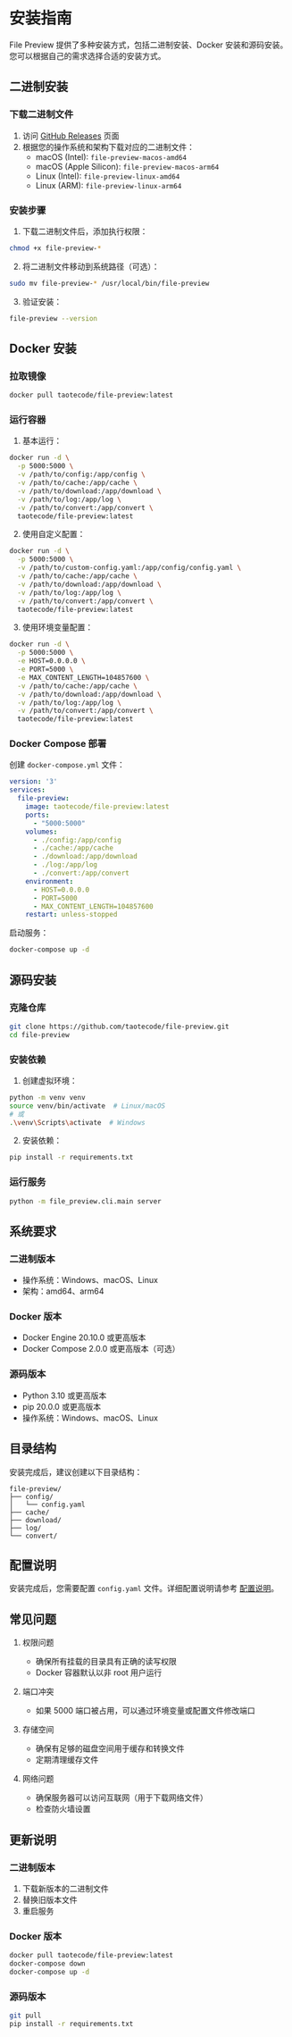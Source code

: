 # 安装指南

File Preview 提供了多种安装方式，包括二进制安装、Docker 安装和源码安装。您可以根据自己的需求选择合适的安装方式。

## 二进制安装

### 下载二进制文件

1. 访问 [GitHub Releases](https://github.com/taotecode/file-preview/releases) 页面
2. 根据您的操作系统和架构下载对应的二进制文件：
   - macOS (Intel): `file-preview-macos-amd64`
   - macOS (Apple Silicon): `file-preview-macos-arm64`
   - Linux (Intel): `file-preview-linux-amd64`
   - Linux (ARM): `file-preview-linux-arm64`

### 安装步骤

1. 下载二进制文件后，添加执行权限：
```bash
chmod +x file-preview-*
```

2. 将二进制文件移动到系统路径（可选）：
```bash
sudo mv file-preview-* /usr/local/bin/file-preview
```

3. 验证安装：
```bash
file-preview --version
```

## Docker 安装

### 拉取镜像

```bash
docker pull taotecode/file-preview:latest
```

### 运行容器

1. 基本运行：
```bash
docker run -d \
  -p 5000:5000 \
  -v /path/to/config:/app/config \
  -v /path/to/cache:/app/cache \
  -v /path/to/download:/app/download \
  -v /path/to/log:/app/log \
  -v /path/to/convert:/app/convert \
  taotecode/file-preview:latest
```

2. 使用自定义配置：
```bash
docker run -d \
  -p 5000:5000 \
  -v /path/to/custom-config.yaml:/app/config/config.yaml \
  -v /path/to/cache:/app/cache \
  -v /path/to/download:/app/download \
  -v /path/to/log:/app/log \
  -v /path/to/convert:/app/convert \
  taotecode/file-preview:latest
```

3. 使用环境变量配置：
```bash
docker run -d \
  -p 5000:5000 \
  -e HOST=0.0.0.0 \
  -e PORT=5000 \
  -e MAX_CONTENT_LENGTH=104857600 \
  -v /path/to/cache:/app/cache \
  -v /path/to/download:/app/download \
  -v /path/to/log:/app/log \
  -v /path/to/convert:/app/convert \
  taotecode/file-preview:latest
```

### Docker Compose 部署

创建 `docker-compose.yml` 文件：

```yaml
version: '3'
services:
  file-preview:
    image: taotecode/file-preview:latest
    ports:
      - "5000:5000"
    volumes:
      - ./config:/app/config
      - ./cache:/app/cache
      - ./download:/app/download
      - ./log:/app/log
      - ./convert:/app/convert
    environment:
      - HOST=0.0.0.0
      - PORT=5000
      - MAX_CONTENT_LENGTH=104857600
    restart: unless-stopped
```

启动服务：
```bash
docker-compose up -d
```

## 源码安装

### 克隆仓库

```bash
git clone https://github.com/taotecode/file-preview.git
cd file-preview
```

### 安装依赖

1. 创建虚拟环境：
```bash
python -m venv venv
source venv/bin/activate  # Linux/macOS
# 或
.\venv\Scripts\activate  # Windows
```

2. 安装依赖：
```bash
pip install -r requirements.txt
```

### 运行服务

```bash
python -m file_preview.cli.main server
```

## 系统要求

### 二进制版本
- 操作系统：Windows、macOS、Linux
- 架构：amd64、arm64

### Docker 版本
- Docker Engine 20.10.0 或更高版本
- Docker Compose 2.0.0 或更高版本（可选）

### 源码版本
- Python 3.10 或更高版本
- pip 20.0.0 或更高版本
- 操作系统：Windows、macOS、Linux

## 目录结构

安装完成后，建议创建以下目录结构：

```
file-preview/
├── config/
│   └── config.yaml
├── cache/
├── download/
├── log/
└── convert/
```

## 配置说明

安装完成后，您需要配置 `config.yaml` 文件。详细配置说明请参考 [配置说明](configuration.md)。

## 常见问题

1. 权限问题
   - 确保所有挂载的目录具有正确的读写权限
   - Docker 容器默认以非 root 用户运行

2. 端口冲突
   - 如果 5000 端口被占用，可以通过环境变量或配置文件修改端口

3. 存储空间
   - 确保有足够的磁盘空间用于缓存和转换文件
   - 定期清理缓存文件

4. 网络问题
   - 确保服务器可以访问互联网（用于下载网络文件）
   - 检查防火墙设置

## 更新说明

### 二进制版本
1. 下载新版本的二进制文件
2. 替换旧版本文件
3. 重启服务

### Docker 版本
```bash
docker pull taotecode/file-preview:latest
docker-compose down
docker-compose up -d
```

### 源码版本
```bash
git pull
pip install -r requirements.txt
``` 